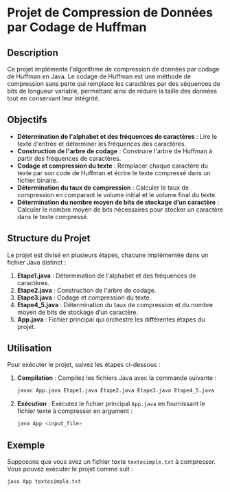 # Projet de Compression de Données par Codage de Huffman

## Description
Ce projet implémente l'algorithme de compression de données par codage de Huffman en Java. Le codage de Huffman est une méthode de compression sans perte qui remplace les caractères par des séquences de bits de longueur variable, permettant ainsi de réduire la taille des données tout en conservant leur intégrité.

## Objectifs
- **Détermination de l'alphabet et des fréquences de caractères** : Lire le texte d'entrée et déterminer les fréquences des caractères.
- **Construction de l'arbre de codage** : Construire l'arbre de Huffman à partir des fréquences de caractères.
- **Codage et compression du texte** : Remplacer chaque caractère du texte par son code de Huffman et écrire le texte compressé dans un fichier binaire.
- **Détermination du taux de compression** : Calculer le taux de compression en comparant le volume initial et le volume final du texte.
- **Détermination du nombre moyen de bits de stockage d’un caractère** : Calculer le nombre moyen de bits nécessaires pour stocker un caractère dans le texte compressé.

## Structure du Projet
Le projet est divisé en plusieurs étapes, chacune implémentée dans un fichier Java distinct :

1. **Etape1.java** : Détermination de l'alphabet et des fréquences de caractères.
2. **Etape2.java** : Construction de l'arbre de codage.
3. **Etape3.java** : Codage et compression du texte.
4. **Etape4_5.java** : Détermination du taux de compression et du nombre moyen de bits de stockage d’un caractère.
5. **App.java** : Fichier principal qui orchestre les différentes étapes du projet.

## Utilisation
Pour exécuter le projet, suivez les étapes ci-dessous :

1. **Compilation** : Compilez les fichiers Java avec la commande suivante :
    ```sh
    javac App.java Etape1.java Etape2.java Etape3.java Etape4_5.java
    ```

2. **Exécution** : Exécutez le fichier principal `App.java` en fournissant le fichier texte à compresser en argument :
    ```sh
    java App <input_file>
    ```

## Exemple
Supposons que vous avez un fichier texte `textesimple.txt` à compresser. Vous pouvez exécuter le projet comme suit :
```sh
java App textesimple.txt